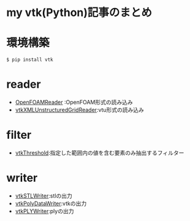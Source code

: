 # my vtk(Python)記事のまとめ



# 環境構築

``` python 
$ pip install vtk
```

# reader
- [OpenFOAMReader](https://qiita.com/matsubaradaisuke/items/2035a779ffc383820ad3) :OpenFOAM形式の読み込み
- [vtkXMLUnstructuredGridReader](https://qiita.com/matsubaradaisuke/items/0876c9c3225e520a8f38):vtu形式の読み込み

# filter
- [vtkThreshold](https://qiita.com/matsubaradaisuke/items/c29be9bdd115bc4d144f):指定した範囲内の値を含む要素のみ抽出するフィルター

# writer
- [vtkSTLWriter](https://qiita.com/matsubaradaisuke/items/91518c9c86dc6f42c47c):stlの出力
- [vtkPolyDataWriter](https://qiita.com/matsubaradaisuke/items/91518c9c86dc6f42c47c):vtkの出力
- [vtkPLYWriter](https://qiita.com/matsubaradaisuke/items/91518c9c86dc6f42c47c):plyの出力

